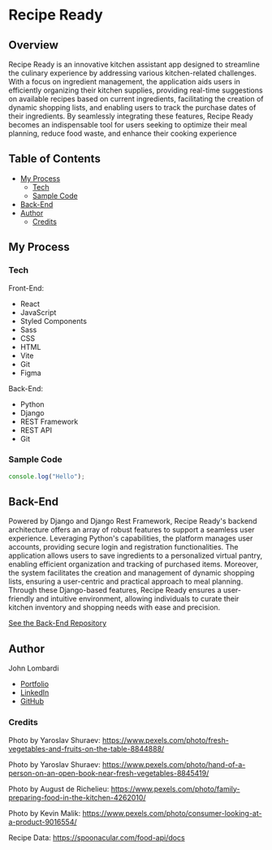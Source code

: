# Recipe Ready

## Overview

Recipe Ready is an innovative kitchen assistant app designed to streamline the culinary experience by addressing various kitchen-related challenges. With a focus on ingredient management, the application aids users in efficiently organizing their kitchen supplies, providing real-time suggestions on available recipes based on current ingredients, facilitating the creation of dynamic shopping lists, and enabling users to track the purchase dates of their ingredients. By seamlessly integrating these features, Recipe Ready becomes an indispensable tool for users seeking to optimize their meal planning, reduce food waste, and enhance their cooking experience

## Table of Contents

- [My Process](#my-process)
  - [Tech](#tech)
  - [Sample Code](#sample-code)
- [Back-End](#back-end)
- [Author](#author)
  - [Credits](#credits)

## My Process

### Tech

Front-End:

- React
- JavaScript
- Styled Components
- Sass
- CSS
- HTML
- Vite
- Git
- Figma

Back-End:

- Python
- Django
- REST Framework
- REST API
- Git

### Sample Code

```javascript
console.log("Hello");
```

## Back-End

Powered by Django and Django Rest Framework, Recipe Ready's backend architecture offers an array of robust features to support a seamless user experience. Leveraging Python's capabilities, the platform manages user accounts, providing secure login and registration functionalities. The application allows users to save ingredients to a personalized virtual pantry, enabling efficient organization and tracking of purchased items. Moreover, the system facilitates the creation and management of dynamic shopping lists, ensuring a user-centric and practical approach to meal planning. Through these Django-based features, Recipe Ready ensures a user-friendly and intuitive environment, allowing individuals to curate their kitchen inventory and shopping needs with ease and precision.

[See the Back-End Repository](https://github.com/johnlombardi389/recipe-ready-backend)

## Author

John Lombardi

- [Portfolio](https://johnlombardi389.github.io/portfolio/)
- [LinkedIn](https://www.linkedin.com/in/johnlombardi389/)
- [GitHub](https://github.com/johnlombardi389)

### Credits

Photo by Yaroslav Shuraev: https://www.pexels.com/photo/fresh-vegetables-and-fruits-on-the-table-8844888/

Photo by Yaroslav Shuraev: https://www.pexels.com/photo/hand-of-a-person-on-an-open-book-near-fresh-vegetables-8845419/

Photo by August de Richelieu: https://www.pexels.com/photo/family-preparing-food-in-the-kitchen-4262010/

Photo by Kevin Malik: https://www.pexels.com/photo/consumer-looking-at-a-product-9016554/

Recipe Data: https://spoonacular.com/food-api/docs
